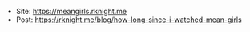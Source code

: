 - Site: https://meangirls.rknight.me
- Post: https://rknight.me/blog/how-long-since-i-watched-mean-girls
